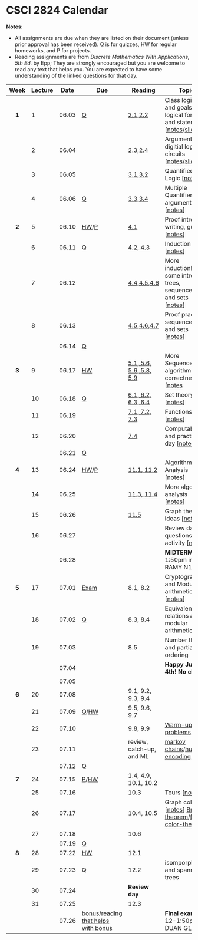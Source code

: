 # CSCI 2824 Calendar

**Notes**:
- All assignments are due when they are listed on their document (unless prior approval has been received). Q is for quizzes, HW for regular homeworks, and P for projects.
- Reading assignments are from _Discrete Mathematics With Applications, 5th Ed._ by Epp; They are strongly encouraged but you are welcome to read any text that helps you. You are expected to have some understanding of the linked questions for that day. 

| Week   | Lecture | Date         | Due |Reading        |                   Topic             	    | 
|:------:|---|:------------:| ----|---------------| ------------------------------------------|
| **1**      | 1 | 06.03        | [Q](https://canvas.colorado.edu/courses/49984/quizzes/63928)  | [2.1,2.2](https://github.com/jmbhughes/CSCI2824-Discrete-Structures/blob/master/questions/lecture01.md)         | Class logistics and goals, logical forms and statements [[notes](https://github.com/jmbhughes/CSCI2824-Discrete-Structures/blob/master/notes/lecture01.pdf)/[slides](https://github.com/jmbhughes/CSCI2824-Discrete-Structures/blob/master/slides/lecture01.pdf)]    |
|        | 2 | 06.04        |    |[2.3,2.4](https://github.com/jmbhughes/CSCI2824-Discrete-Structures/blob/master/questions/lecture02.md)         | Arguments and digitial logic circuits	[[notes](https://github.com/jmbhughes/CSCI2824-Discrete-Structures/blob/master/notes/lecture02.pdf)/[slides](https://github.com/jmbhughes/CSCI2824-Discrete-Structures/blob/master/slides/lecture02.pdf)]				  | 
|        | 3 | 06.05        |  |[3.1,3.2](https://github.com/jmbhughes/CSCI2824-Discrete-Structures/blob/master/questions/lecture03.md)         | Quantified Logic 	[[notes](https://github.com/jmbhughes/CSCI2824-Discrete-Structures/blob/master/notes/lecture03.pdf)]	     |
|        | 4 | 06.06        |   [Q](https://canvas.colorado.edu/courses/49984/quizzes/64544)  |[3.3,3.4](https://github.com/jmbhughes/CSCI2824-Discrete-Structures/blob/master/questions/lecture04.md)         | Multiple Quantifiers and arguments  [[notes](https://github.com/jmbhughes/CSCI2824-Discrete-Structures/blob/master/notes/lecture04.pdf)] 			               |
| **2**      | 5 | 06.10        | [HW](https://github.com/jmbhughes/CSCI2824-Discrete-Structures/blob/master/homework/hw1.pdf)/[P](https://github.com/jmbhughes/CSCI2824-Discrete-Structures/blob/master/homework/project1.pdf)  |[4.1](https://github.com/jmbhughes/CSCI2824-Discrete-Structures/blob/master/questions/lecture05.md)             | Proof intro, writing, guide [[notes](notes/lecture05.pdf)]   	         |
|        | 6 | 06.11        | [Q](https://canvas.colorado.edu/courses/49984/quizzes/64939)| [4.2, 4.3](https://github.com/jmbhughes/CSCI2824-Discrete-Structures/blob/master/questions/lecture06.md) | Induction [[notes](notes/lecture06.pdf)]
|        | 7 | 06.12        | | [4.4,4.5,4.6](https://github.com/jmbhughes/CSCI2824-Discrete-Structures/blob/master/questions/lecture07.md)| More induction! some intro to trees, sequences, and sets [[notes](notes/lecture07.pdf)] 
|        | 8 | 06.13        | | [4.5,4.6,4.7](https://github.com/jmbhughes/CSCI2824-Discrete-Structures/blob/master/questions/lecture08.md) | Proof practice, sequences, and sets [[notes](notes/lecture08.pdf)]
|        |    | 06.14       | [Q](https://canvas.colorado.edu/courses/49984/quizzes/64940)
| **3**      |  9 | 06.17        | [HW](https://www.overleaf.com/read/cxzsjxxwhvgg) | [5.1, 5.6, 5.6, 5.8, 5.9](questions/lecture09.md) | More Sequences and algorithm correctness  [[notes](notes/lecture09.pdf)| 
|        | 10 | 06.18        | [Q](https://canvas.colorado.edu/courses/49984/quizzes/66958) |[6.1, 6.2, 6.3, 6.4](questions/lecture10.md) | Set theory [[notes](notes/lecture10.pdf)]|
|        | 11 | 06.19        |   | [7.1, 7.2, 7.3](questions/lecture11.md) | Functions [[notes](notes/lecture11.pdf)]|
|        | 12 | 06.20        |   | [7.4](questions/lecture12.md) | Computability and practice day [[notes](notes/lecture12.pdf)]| 
|        |    | 06.21        | [Q](https://canvas.colorado.edu/courses/49984/quizzes/67951) | | |
| **4**  | 13 | 06.24        | [HW](https://www.overleaf.com/read/gzrhrggvggwb)/[P](homework/project3.pdf) | [11.1, 11.2](questions/lecture13.md) | Algorithm Analysis [[notes](notes/lecture13.pdf)]|
|        | 14 | 06.25        |      | [11.3, 11.4](questions/lecture14.pdf) | More algorithm analysis [[notes](notes/lecture14.pdf)]|
|        | 15 | 06.26        |      | [11.5](questions/lecture16.pdf) | Graph theory ideas [[notes](notes/lecture15.pdf)] |
|        | 16 | 06.27        |      |  | Review day for questions and activity  [[notes](notes/lecture16.md)]|
|        |    | 06.28        |      | | **MIDTERM**    12-1:50pm in RAMY N1B23    |
| **5**  | 17 | 07.01        |  [Exam](https://github.com/jmbhughes/CSCI2824-Discrete-Structures/blob/master/misc/midterm_takehome.pdf)    | 8.1, 8.2 | Cryptography and Modular arithmetic [[notes](notes/lecture17.pdf)]
|        | 18 | 07.02        |  [Q](https://canvas.colorado.edu/courses/49984/quizzes/70817)    | 8.3, 8.4 | Equivalence relations and modular arithmetic | 
|        | 19 | 07.03        |      | 8.5 | Number theory and partial ordering | 
|        |    | 07.04        |      | | **Happy July 4th! No class**|
|        |    | 07.05        |     | | |
|  **6** | 20 | 07.08        |      | 9.1, 9.2, 9.3, 9.4| |
|        | 21 | 07.09        |  [Q](https://canvas.colorado.edu/courses/49984/quizzes/71079)/[HW](https://www.overleaf.com/read/pntfhvrgfmdc)  | 9.5, 9.6, 9.7| |
|        | 22 | 07.10        |      | 9.8, 9.9| [Warm-up problems](notes/combinations.pdf) | 
|        | 23 | 07.11        |      | review, catch-up, and ML| [markov chains](https://www.stat.auckland.ac.nz/~fewster/325/notes/ch8.pdf)/[huffman encoding](https://gist.github.com/jmbhughes/920a29432039ad7f8b656ca2931683e9)|
|        |    | 07.12        |  [Q](https://canvas.colorado.edu/courses/49984/quizzes/71159)   | | |
|  **7** | 24 | 07.15        |  [P](homework/project4.pdf)/[HW](https://www.overleaf.com/read/kcnkxvbynjtf)    | 1.4, 4.9, 10.1, 10.2 | |
|        | 25 | 07.16        |     | 10.3|  Tours [[notes](https://ocw.mit.edu/high-school/mathematics/combinatorics-the-fine-art-of-counting/lecture-notes/MITHFH_lecturenotes_8.pdf)] |
|        | 26 | 07.17        |      | 10.4, 10.5 | Graph coloring [[notes](https://ocw.mit.edu/high-school/mathematics/combinatorics-the-fine-art-of-counting/lecture-notes/MITHFH_lecturenotes_9.pdf)] [Brooks' theorem](http://faculty.wwu.edu/sarkara/brooks.pdf)/[five-color-theorem](http://mathonline.wikidot.com/5-colour-theorem-for-planar-graphs)|
|        | 27 | 07.18        |      | 10.6 | |
|        |    | 07.19        |  [Q](https://canvas.colorado.edu/courses/49984/quizzes/71674)   | | |
|  **8** | 28 | 07.22        |  [HW](https://www.overleaf.com/read/ymrcgswhypzw)    | 12.1 | |
|        | 29 | 07.23        |  Q   | 12.2| isomporphisms and spanning trees |
|        | 30 | 07.24        |      | **Review day**| |
|        | 31 | 07.25        |      | 12.3| |
|        |    | 07.26        | [bonus](misc/bonus.pdf)/[reading that helps with bonus](misc/bonus_readings.md)| | **Final exam**  12-1:50pm in DUAN G125    |    
